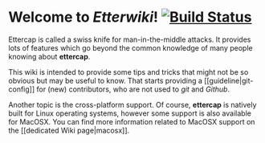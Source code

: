 # Welcome to *Etterwiki*! [![Build Status](https://travis-ci.org/sgeto/ettercap-wiki.svg?branch=master)](https://travis-ci.org/sgeto/ettercap-wiki)
Ettercap is called a swiss knife for man-in-the-middle attacks.
It provides lots of features which go beyond the common knowledge of many people knowing about **ettercap**.

This wiki is intended to provide some tips and tricks that might not be so obvious but may be useful to know. That starts providing a [[guideline|git-config]] for (new) contributors, who are not used to *git* and *Github*.

Another topic is the cross-platform support. Of course, **ettercap** is natively built for Linux operating systems, however some support is also available for MacOSX. You can find more information related to MacOSX support on the [[dedicated Wiki page|macosx]].